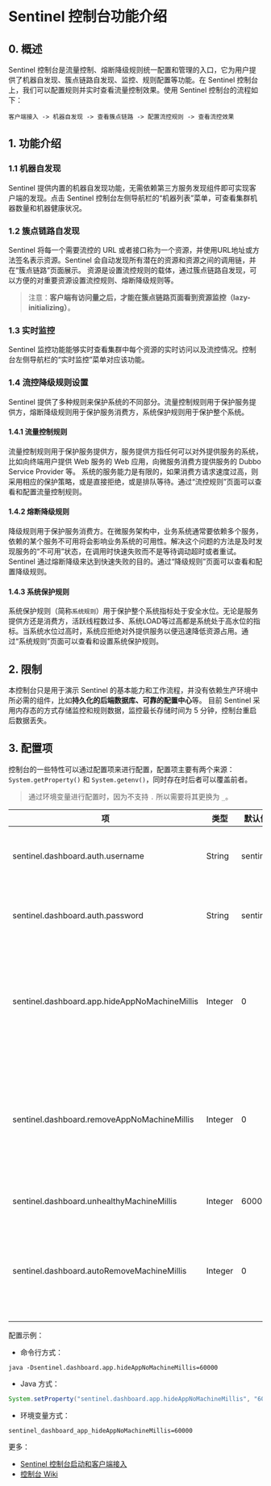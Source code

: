 # Sentinel 控制台功能介绍

## 0. 概述

Sentinel 控制台是流量控制、熔断降级规则统一配置和管理的入口，它为用户提供了机器自发现、簇点链路自发现、监控、规则配置等功能。在 Sentinel 控制台上，我们可以配置规则并实时查看流量控制效果。使用 Sentinel 控制台的流程如下：

```
客户端接入 -> 机器自发现 -> 查看簇点链路 -> 配置流控规则 -> 查看流控效果
```

## 1. 功能介绍

### 1.1 机器自发现

Sentinel 提供内置的机器自发现功能，无需依赖第三方服务发现组件即可实现客户端的发现。点击 Sentinel 控制台左侧导航栏的“机器列表”菜单，可查看集群机器数量和机器健康状况。

### 1.2 簇点链路自发现

Sentinel 将每一个需要流控的 URL 或者接口称为一个资源，并使用URL地址或方法签名表示资源。Sentinel 会自动发现所有潜在的资源和资源之间的调用链，并在“簇点链路”页面展示。
资源是设置流控规则的载体，通过簇点链路自发现，可以方便的对重要资源设置流控规则、熔断降级规则等。

> 注意：**客户端有访问量之后，才能在簇点链路页面看到资源监控（lazy-initializing）**。

### 1.3 实时监控

Sentinel 监控功能能够实时查看集群中每个资源的实时访问以及流控情况。控制台左侧导航栏的“实时监控”菜单对应该功能。

### 1.4 流控降级规则设置

Sentinel 提供了多种规则来保护系统的不同部分。流量控制规则用于保护服务提供方，熔断降级规则用于保护服务消费方，系统保护规则用于保护整个系统。

#### 1.4.1 流量控制规则

流量控制规则用于保护服务提供方，服务提供方指任何可以对外提供服务的系统，比如向终端用户提供 Web 服务的 Web 应用，向微服务消费方提供服务的 Dubbo Service Provider 等。
系统的服务能力是有限的，如果消费方请求速度过高，则采用相应的保护策略，或是直接拒绝，或是排队等待。通过“流控规则”页面可以查看和配置流量控制规则。

#### 1.4.2 熔断降级规则

降级规则用于保护服务消费方。在微服务架构中，业务系统通常要依赖多个服务，依赖的某个服务不可用将会影响业务系统的可用性。解决这个问题的方法是及时发现服务的“不可用”状态，在调用时快速失败而不是等待调动超时或者重试。Sentinel 通过熔断降级来达到快速失败的目的。通过“降级规则”页面可以查看和配置降级规则。

#### 1.4.3 系统保护规则

系统保护规则（简称`系统规则`）用于保护整个系统指标处于安全水位。无论是服务提供方还是消费方，活跃线程数过多、系统LOAD等过高都是系统处于高水位的指标。当系统水位过高时，系统应拒绝对外提供服务以便迅速降低资源占用。通过“系统规则”页面可以查看和设置系统保护规则。

## 2. 限制

本控制台只是用于演示 Sentinel 的基本能力和工作流程，并没有依赖生产环境中所必需的组件，比如**持久化的后端数据库、可靠的配置中心**等。
目前 Sentinel 采用内存态的方式存储监控和规则数据，监控最长存储时间为 5 分钟，控制台重启后数据丢失。

## 3. 配置项

控制台的一些特性可以通过配置项来进行配置，配置项主要有两个来源：`System.getProperty()` 和 `System.getenv()`，同时存在时后者可以覆盖前者。

> 通过环境变量进行配置时，因为不支持 `.` 所以需要将其更换为 `_`。

项 | 类型 | 默认值 | 最小值 | 描述
--- | --- | --- | --- | ---
sentinel.dashboard.auth.username | String | sentinel | 无 | 登录控制台的用户名，默认为 `sentinel`
sentinel.dashboard.auth.password | String | sentinel | 无 | 登录控制台的密码，默认为 `sentinel`
sentinel.dashboard.app.hideAppNoMachineMillis | Integer | 0 | 60000 | 是否隐藏无健康节点的应用，距离最近一次主机心跳时间的毫秒数，默认关闭
sentinel.dashboard.removeAppNoMachineMillis | Integer | 0 | 120000 | 是否自动删除无健康节点的应用，距离最近一次其下节点的心跳时间毫秒数，默认关闭
sentinel.dashboard.unhealthyMachineMillis | Integer | 60000 | 30000 | 主机失联判定，不可关闭
sentinel.dashboard.autoRemoveMachineMillis | Integer | 0 | 300000 | 距离最近心跳时间超过指定时间是否自动删除失联节点，默认关闭

配置示例：

- 命令行方式：

```shell
java -Dsentinel.dashboard.app.hideAppNoMachineMillis=60000
```

- Java 方式：

```java
System.setProperty("sentinel.dashboard.app.hideAppNoMachineMillis", "60000");
```

- 环境变量方式：

```shell
sentinel_dashboard_app_hideAppNoMachineMillis=60000
```

更多：

- [Sentinel 控制台启动和客户端接入](README.md)
- [控制台 Wiki](https://github.com/alibaba/Sentinel/wiki/%E6%8E%A7%E5%88%B6%E5%8F%B0)